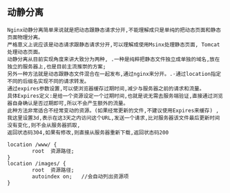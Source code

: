 ## 动静分离
    Nginx动静分离简单来说就是把动态跟静态请求分开,不能理解成只是单纯的把动态页面和静态页面物理分离。
    严格意义上说应该是动态请求跟静态请求分开,可以理解成使用Msinx处理静态页面, Tomcat处理动态页面。
    动静分离从目前实现角度来讲大致分为两种, .一种是纯粹把静态文件独立成单独的域名,放在独立的服务器上,也是目前主流推崇的方案;
    另外一种方法就是动态跟静态文件混合在一起发布,通过nginx来分开。.·通过location指定不同的后缀名实现不同的请求转发。
    通过expires参数设置,可以使浏览器缓存过期时间,减少与服务器之前的请求和流量。
    具体Expires定义:是给一个资源设定一个过期时间,也就是说无需去服务端验证,直接通过浏览器自身确认是否过期即可,所以不会产生额外的流量。
    此种方法非常适合不经常变动的资源。(如果经常更新的文件,不建议使用Expires来缓存) ,
    我这里设置3d,表示在这3天之内访问这个URL,发送一个请求,比对服务器该文件最后更新时间没有变化,则不会从服务器抓取,
    返回状态码304,如果有修改,则直接从服务器重新下载,返回状态码200

```xml
location /www/ {
        root  资源路径;
}
location /images/ {
        root  资源路径;
        autoindex on;   //会自动列出资源项
}
```